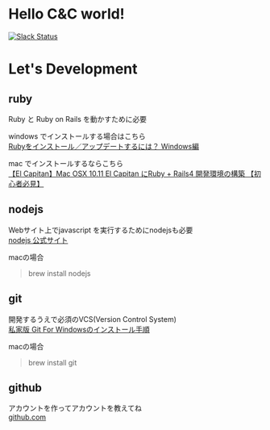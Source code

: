 # Hello C&C world!
[![Slack Status](https://c-and-c-slackin.herokuapp.com//badge.svg)](https://c-and-c-slackin.herokuapp.com/)

# Let's Development
## ruby
Ruby と Ruby on Rails を動かすために必要

windows でインストールする場合はこちら  
[Rubyをインストール／アップデートするには？ Windows編](http://www.buildinsider.net/language/rubytips/0004)

mac でインストールするならこちら  
[【El Capitan】Mac OSX 10.11 El Capitan にRuby + Rails4 開発環境の構築 【初心者必見】](http://qiita.com/keneo/items/1772adc2ebbde229fb71)

## nodejs
Webサイト上でjavascript を実行するためにnodejsも必要  
[nodejs 公式サイト](https://nodejs.org/en/download/)

macの場合
> brew install nodejs

## git
開発するうえで必須のVCS(Version Control System)  
[私家版 Git For Windowsのインストール手順](http://opcdiary.net/?page_id=27065)

macの場合
> brew install git

## github
アカウントを作ってアカウントを教えてね  
[github.com](https://github.com)
